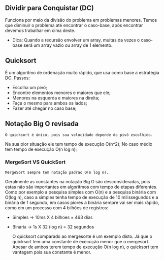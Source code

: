 ## Dividir para Conquistar (DC)
Funciona por meio da divisão do problema em problemas menores.
Temos que diminuir o problema até encontrar o caso-base, após encontrar devemos trabalhar em cima deste.
- Dica: Quando a recursão envolver um array, muitas da vezes o caso-base será um array vazio ou array de 1 elemento.

## Quicksort
É um algoritmo de ordenação muito rápido, que usa como base a estratégia DC.
Passos:
- Escolha um pivô;
- Encontre elementos menores e maiores que ele;
- Menores na esquerda e maiores na direita;
- Faça o mesmo para ambos os lados;
- Fazer até chegar no caso base;

## Notação Big O revisada
	O quicksort é único, pois sua velocidade depende do pivô escolhido.
Na sua pior situação ele tem tempo de execução O(n^2);
No caso médio tem tempo de execução O(n log n);

### MergeSort VS QuickSort
	MergeSort sempre tem notação padrao O(n log n).
Geralmente as constantes na notação Big O são desconsideradas, pois estas não são importantes em algoritmos com tempo de etapas diferentes.
Como por exemplo a pesquisa simples com O(n) e a pesquisa binária com O(log n), caso a simples tenha tempo de execução de 10 milissegundos e a binária de 1 segundo, em casos piores a binária sempre vai ser mais rápido, como em um processo com 4 bilhões de registros:
- Simples -> 10ms X 4 bilhoes = 463 dias
- Binaria -> 1s X 32 (log n) = 32 segundos

	O quicksort comparado ao mergesorte é um exemplo disto. Já que o quicksort tem uma constante de execução menor que o mergesort. Apesar de ambos terem tempo de execução O(n log n), o quicksort tem vantagem pois sua constante é menor.


